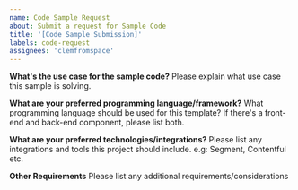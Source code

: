 ```yaml
---
name: Code Sample Request
about: Submit a request for Sample Code
title: '[Code Sample Submission]'
labels: code-request
assignees: 'clemfromspace'
---
```


**What's the use case for the sample code?**
Please explain what use case this sample is solving.

**What are your preferred programming language/framework?**
What programming language should be used for this template? If there's a front-end and back-end component, please list both.

**What are your preferred technologies/integrations?**
Please list any integrations and tools this project should include. e.g: Segment, Contentful etc.

**Other Requirements**
Please list any additional requirements/considerations
